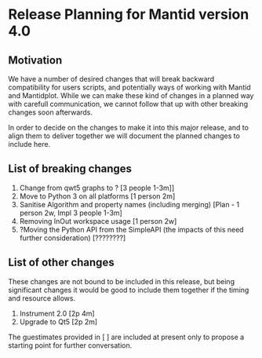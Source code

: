 Release Planning for Mantid version 4.0
=======================================

Motivation
----------

We have a number of desired changes that will break backward compatibility for users scripts, and potentially ways of working with 
Mantid and Mantidplot.  While we can make these kind of changes in a planned way with carefull communication, we cannot follow that up
with other breaking changes soon afterwards.

In order to decide on the changes to make it into this major release, and to align them to deliver together we will document the planned changes
to include here.

List of breaking changes 
------------------------

1. Change from qwt5 graphs to ? [3 people 1-3m]]
1. Move to Python 3 on all platforms [1 person 2m]
1. Sanitise Algorithm and property names (including merging) [Plan - 1 person 2w, Impl 3 people 1-3m]
1. Removing InOut workspace usage [1 person 2w]
1. ?Moving the Python API from the SimpleAPI (the impacts of this need further consideration) [????????]

List of other changes
---------------------

These changes are not bound to be included in this release, but being significant changes it would be good to include them together if
the timing and resource allows.

1. Instrument 2.0 [2p 4m]
2. Upgrade to Qt5 [2p 2m]

The guestimates provided in [ ] are included at present only to propose a starting point for further conversation. 
